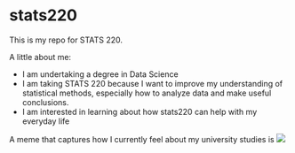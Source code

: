 # stats220

This is my repo for STATS 220. 

A little about me:

- I am undertaking a degree in Data Science
- I am taking STATS 220 because I want to improve my understanding of statistical methods, especially how to analyze data and make useful conclusions.
- I am interested in learning about how stats220 can help with my everyday life

A meme that captures how I currently feel about my university studies is ![](https://c.tenor.com/8druEACXtX8AAAAd/tenor.gif)

